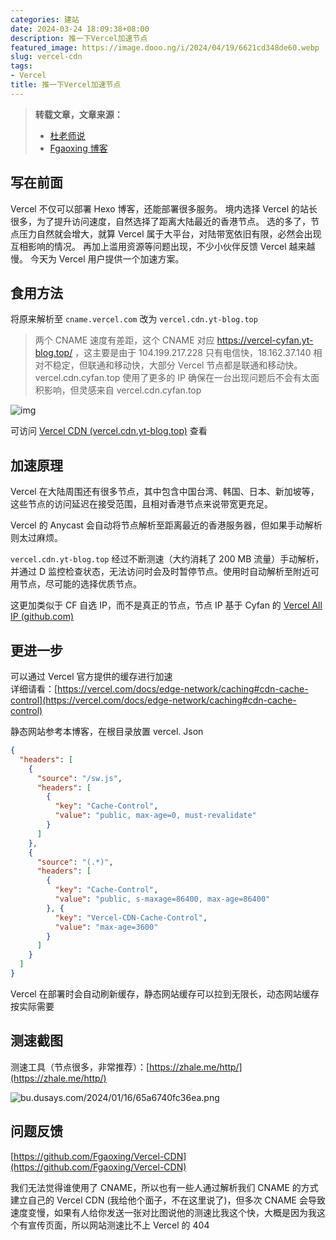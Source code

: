 ```yaml
---
categories: 建站
date: 2024-03-24 18:09:38+08:00
description: 推一下Vercel加速节点
featured_image: https://image.dooo.ng/i/2024/04/19/6621cd348de60.webp
slug: vercel-cdn
tags:
- Vercel
title: 推一下Vercel加速节点
---
```

> **转载文章，文章来源：** 
> - [杜老师说](https://dusays.com/669/)
> - [Fgaoxing 博客]( https://vercel-cyfan.yt-blog.top/9952/ )
## 写在前面

Vercel 不仅可以部署 Hexo 博客，还能部署很多服务。
境内选择 Vercel 的站长很多，为了提升访问速度，自然选择了距离大陆最近的香港节点。
选的多了，节点压力自然就会增大，就算 Vercel 属于大平台，对陆带宽依旧有限，必然会出现互相影响的情况。
再加上滥用资源等问题出现，不少小伙伴反馈 Vercel 越来越慢。
今天为 Vercel 用户提供一个加速方案。

## 食用方法

将原来解析至 `cname.vercel.com` 改为 `vercel.cdn.yt-blog.top`

> 两个 CNAME 速度有差距，这个 CNAME 对应  https://vercel-cyfan.yt-blog.top/ ，这主要是由于 104.199.217.228 只有电信快，18.162.37.140 相对不稳定，但联通和移动快，大部分 Vercel 节点都是联通和移动快。vercel.cdn.cyfan.top 使用了更多的 IP 确保在一台出现问题后不会有太面积影响，但灵感来自 vercel.cdn.cyfan.top

![img](https://resources.blog.duolaa.asia/img/202402102312848.webp)

可访问 [Vercel CDN (vercel.cdn.yt-blog.top)](https://vercel.cdn.yt-blog.top/) 查看

## 加速原理

Vercel 在大陆周围还有很多节点，其中包含中国台湾、韩国、日本、新加坡等，这些节点的访问延迟在接受范围，且相对香港节点来说带宽更充足。

Vercel 的 Anycast 会自动将节点解析至距离最近的香港服务器，但如果手动解析则太过麻烦。

`vercel.cdn.yt-blog.top` 经过不断测速（大约消耗了 200 MB 流量）手动解析，并通过 D 监控检查状态，无法访问时会及时暂停节点。使用时自动解析至附近可用节点，尽可能的选择优质节点。

这更加类似于 CF 自选 IP，而不是真正的节点，节点 IP 基于 Cyfan 的 [Vercel All IP (github.com)](https://gist.github.com/ChenYFan/fc2bd4ec1795766f2613b52ba123c0f8)

## 更进一步

可以通过 Vercel 官方提供的缓存进行加速  
详细请看：[https://vercel.com/docs/edge-network/caching#cdn-cache-control](https://vercel.com/docs/edge-network/caching#cdn-cache-control)

静态网站参考本博客，在根目录放置 vercel. Json

```json
{
  "headers": [
    {
      "source": "/sw.js",
      "headers": [
        {
          "key": "Cache-Control",
          "value": "public, max-age=0, must-revalidate"
        }
      ]
    },
    {
      "source": "(.*)",
      "headers": [
        {
          "key": "Cache-Control",
          "value": "public, s-maxage=86400, max-age=86400"
        }, {
          "key": "Vercel-CDN-Cache-Control",
          "value": "max-age=3600"
        }
      ]
    }
  ]
}
```

Vercel 在部署时会自动刷新缓存，静态网站缓存可以拉到无限长，动态网站缓存按实际需要

## 测速截图

测速工具（节点很多，非常推荐）：[https://zhale.me/http/](https://zhale.me/http/)

![bu.dusays.com/2024/01/16/65a6740fc36ea.png](https://resources.blog.duolaa.asia/img/202402102312250.webp)

## 问题反馈

[https://github.com/Fgaoxing/Vercel-CDN](https://github.com/Fgaoxing/Vercel-CDN)

我们无法觉得谁使用了 CNAME，所以也有一些人通过解析我们 CNAME 的方式建立自己的 Vercel CDN (我给他个面子，不在这里说了)，但多次 CNAME 会导致速度变慢，如果有人给你发送一张对比图说他的测速比我这个快，大概是因为我这个有宣传页面，所以网站测速比不上 Vercel 的 404
